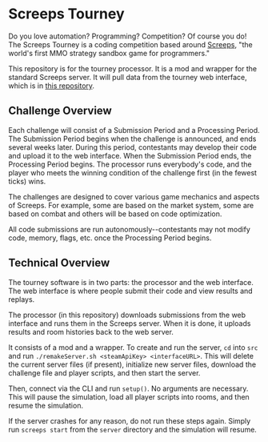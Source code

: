 # Screeps Tourney

Do you love automation? Programming? Competition? Of course you do! The Screeps Tourney is a coding competition based around [Screeps](https://screeps.com), "the world's first MMO strategy sandbox game for programmers."

This repository is for the tourney processor. It is a mod and wrapper for the standard Screeps server. It will pull data from the tourney web interface, which is in [this repository](https://github.com/FlyingPiMonster/ScreepsTourneySite).

## Challenge Overview

Each challenge will consist of a Submission Period and a Processing Period. The Submission Period begins when the challenge is announced, and ends several weeks later. During this period, contestants may develop their code and upload it to the web interface. When the Submission Period ends, the Processing Period begins. The processor runs everybody's code, and the player who meets the winning condition of the challenge first (in the fewest ticks) wins.

The challenges are designed to cover various game mechanics and aspects of Screeps. For example, some are based on the market system, some are based on combat and others will be based on code optimization.

All code submissions are run autonomously--contestants may not modify code, memory, flags, etc. once the Processing Period begins.

## Technical Overview

The tourney software is in two parts: the processor and the web interface. The web interface is where people submit their code and view results and replays.

The processor (in this repository) downloads submissions from the web interface and runs them in the Screeps server. When it is done, it uploads results and room histories back to the web server.

It consists of a mod and a wrapper. To create and run the server, `cd` into `src` and run `./remakeServer.sh <steamApiKey> <interfaceURL>`. This will delete the current server files (if present), initialize new server files, download the challenge file and player scripts, and then start the server.

Then, connect via the CLI and run `setup()`. No arguments are necessary. This will pause the simulation, load all player scripts into rooms, and then resume the simulation.

If the server crashes for any reason, do not run these steps again. Simply run `screeps start` from the `server` directory and the simulation will resume.
